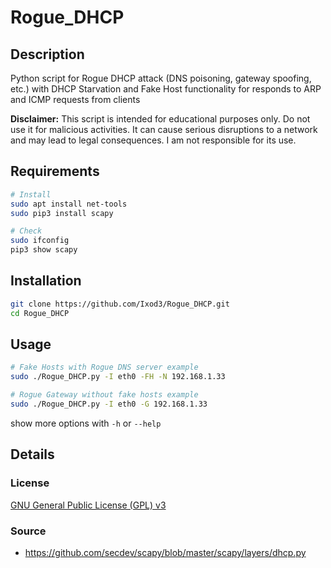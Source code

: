 # Rogue_DHCP

## Description

Python script for Rogue DHCP attack (DNS poisoning, gateway spoofing, etc.) with DHCP Starvation and Fake Host functionality for responds to ARP and ICMP requests from clients

**Disclaimer:**
This script is intended for educational purposes only. Do not use it for malicious activities. It can cause serious disruptions to a network and may lead to legal consequences. I am not responsible for its use.

## Requirements

```sh
# Install
sudo apt install net-tools
sudo pip3 install scapy

# Check
sudo ifconfig
pip3 show scapy
```

## Installation

```sh
git clone https://github.com/Ixod3/Rogue_DHCP.git
cd Rogue_DHCP
```

## Usage

```sh
# Fake Hosts with Rogue DNS server example
sudo ./Rogue_DHCP.py -I eth0 -FH -N 192.168.1.33

# Rogue Gateway without fake hosts example
sudo ./Rogue_DHCP.py -I eth0 -G 192.168.1.33
```

show more options with `-h` or `--help`

## Details

### License

[GNU General Public License (GPL) v3](https://www.gnu.org/licenses/gpl-3.0.html)

### Source
- https://github.com/secdev/scapy/blob/master/scapy/layers/dhcp.py